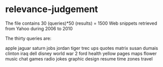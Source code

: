# relevance-judgement
The file contains 30 (queries)*50 (results) = 1500 Web snippets retrieved from Yahoo during 2006 to 2010

The thirty queries are:

apple 
jaguar 
saturn
jobs
jordan
tiger
trec
ups 
quotes
matrix 
susan dumais
clinton 
iraq 
dell
disney 
world war 2
ford 
health 
yellow pages
maps
flower
music
chat
games
radio 
jokes
graphic design
resume
time zones
travel
